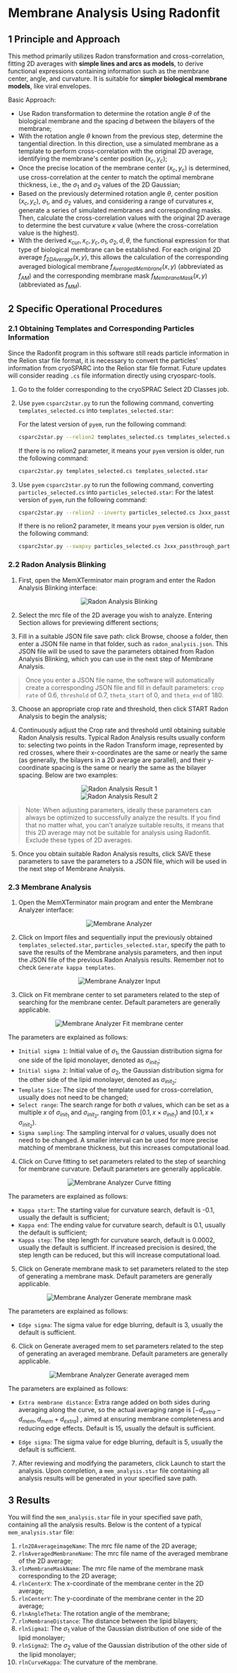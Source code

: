 # Membrane Analysis Using Radonfit

## 1 Principle and Approach

This method primarily utilizes Radon transformation and cross-correlation, fitting 2D averages with **simple lines and arcs as models**, to derive functional expressions containing information such as the membrane center, angle, and curvature. It is suitable for **simpler biological membrane models**, like viral envelopes.

Basic Approach:

* Use Radon transformation to determine the rotation angle $\theta$ of the biological membrane and the spacing $d$ between the bilayers of the membrane;
* With the rotation angle $\theta$ known from the previous step, determine the tangential direction. In this direction, use a simulated membrane as a template to perform cross-correlation with the original 2D average, identifying the membrane's center position $(x_c, y_c)$;
* Once the precise location of the membrane center $(x_c, y_c)$ is determined, use cross-correlation at the center to match the optimal membrane thickness, i.e., the $\sigma_1$ and $\sigma_2$ values of the 2D Gaussian;
* Based on the previously determined rotation angle $\theta$, center position $(x_c, y_c)$, $\sigma_1$, and $\sigma_2$ values, and considering a range of curvatures $\kappa$, generate a series of simulated membranes and corresponding masks. Then, calculate the cross-correlation values with the original 2D average to determine the best curvature $\kappa$ value (where the cross-correlation value is the highest).
* With the derived $\kappa_{cur}, x_c, y_c, \sigma_1, \sigma_2, d, \theta$, the functional expression for that type of biological membrane can be established. For each original 2D average $f_{2DAverage}(x,y)$, this allows the calculation of the corresponding averaged biological membrane $f_{AveragedMembrane}(x,y)$ (abbreviated as $f_{AM}$) and the corresponding membrane mask $f_{MembraneMask}(x,y)$ (abbreviated as $f_{MM}$).

## 2 Specific Operational Procedures

### 2.1 Obtaining Templates and Corresponding Particles Information

Since the Radonfit program in this software still reads particle information in the Relion star file format, it is necessary to convert the particles' information from cryoSPARC into the Relion star file format. Future updates will consider reading `.cs` file information directly using cryosparc-tools.

1. Go to the folder corresponding to the cryoSPRAC Select 2D Classes job.

2. Use `pyem` `csparc2star.py` to run the following command, converting `templates_selected.cs` into `templates_selected.star`:

    For the latest version of `pyem`, run the following command:
    ```bash
    csparc2star.py --relion2 templates_selected.cs templates_selected.star
    ```

    If there is no relion2 parameter, it means your `pyem` version is older, run the following command:
    ```bash
    csparc2star.py templates_selected.cs templates_selected.star
    ```

3. Use `pyem`  `csparc2star.py` to run the following command, converting `particles_selected.cs` into `particles_selected.star`:
    For the latest version of `pyem`, run the following command:
    ```bash
    csparc2star.py --relion2 --inverty particles_selected.cs Jxxx_passthrough_particles_selected.cs particles_selected.star
    ```
    If there is no relion2 parameter, it means your `pyem` version is older, run the following command:
    ```bash
    csparc2star.py --swapxy particles_selected.cs Jxxx_passthrough_particles_selected.cs particles_selected.star
    ```

### 2.2 Radon Analysis Blinking

1. First, open the MemXTerminator main program and enter the Radon Analysis Blinking interface:

<center><img src="../../../img/2_1-1.png" alt="Radon Analysis Blinking"></center>

2. Select the mrc file of the 2D average you wish to analyze. Entering Section allows for previewing different sections;

3. Fill in a suitable JSON file save path: click Browse, choose a folder, then enter a JSON file name in that folder, such as `radon_analysis.json`. This JSON file will be used to save the parameters obtained from Radon Analysis Blinking, which you can use in the next step of Membrane Analysis.

> Once you enter a JSON file name, the software will automatically create a corresponding JSON file and fill in default parameters: `crop rate` of 0.6, `threshold` of 0.7, `theta_start` of 0, and `theta_end` of 180.

3. Choose an appropriate crop rate and threshold, then click START Radon Analysis to begin the analysis;

4. Continuously adjust the Crop rate and threshold until obtaining suitable Radon Analysis results. Typical Radon Analysis results usually conform to: selecting two points in the Radon Transform image, represented by red crosses, where their x-coordinates are the same or nearly the same (as generally, the bilayers in a 2D average are parallel), and their y-coordinate spacing is the same or nearly the same as the bilayer spacing. Below are two examples:

<center><img src="../../../img/2_1-2.png" alt="Radon Analysis Result 1"></center>

<center><img src="../../../img/2_1-3.png" alt="Radon Analysis Result 2"></center>

> Note: When adjusting parameters, ideally these parameters can always be optimized to successfully analyze the results. If you find that no matter what, you can't analyze suitable results, it means that this 2D average may not be suitable for analysis using Radonfit. Exclude these types of 2D averages.

5. Once you obtain suitable Radon Analysis results, click SAVE these parameters to save the parameters to a JSON file, which will be used in the next step of Membrane Analysis.

### 2.3 Membrane Analysis

1. Open the MemXTerminator main program and enter the Membrane Analyzer interface:

<center><img src="../../../img/2_1-4.png" alt="Membrane Analyzer"></center>

2. Click on Import files and sequentially input the previously obtained `templates_selected.star`, `particles_selected.star`, specify the path to save the results of the Membrane analysis parameters, and then input the JSON file of the previous Radon Analysis results. Remember not to check `Generate kappa templates`.

<center><img src="../../../img/2_1-5.png" alt="Membrane Analyzer Input"></center>

3. Click on Fit membrane center to set parameters related to the step of searching for the membrane center. Default parameters are generally applicable.

<center><img src="../../../img/2_1-6.png" alt="Membrane Analyzer Fit membrane center"></center>

The parameters are explained as follows:

* `Initial sigma 1`: Initial value of $\sigma_1$, the Gaussian distribution sigma for one side of the lipid monolayer, denoted as $\sigma_{init_1}$;
* `Initial sigma 2`: Initial value of $\sigma_2$, the Gaussian distribution sigma for the other side of the lipid monolayer, denoted as $\sigma_{init_2}$;
* `Template Size`: The size of the template used for cross-correlation, usually does not need to be changed;
* `Select range`: The search range for both $\sigma$ values, which can be set as a multiple $x$ of $\sigma_{init_1}$ and $\sigma_{init_2}$, ranging from $[0.1, x \times \sigma_{init_1})$ and $[0.1, x \times \sigma_{init_2})$.
* `Sigma sampling`: The sampling interval for $\sigma$ values, usually does not need to be changed. A smaller interval can be used for more precise matching of membrane thickness, but this increases computational load.

4. Click on Curve fitting to set parameters related to the step of searching for membrane curvature. Default parameters are generally applicable.

<center><img src="../../../img/2_1-7.png" alt="Membrane Analyzer Curve fitting"></center>

The parameters are explained as follows:

* `Kappa start`: The starting value for curvature search, default is -0.1, usually the default is sufficient;
* `Kappa end`: The ending value for curvature search, default is 0.1, usually the default is sufficient;
* `Kappa step`: The step length for curvature search, default is 0.0002, usually the default is sufficient. If increased precision is desired, the step length can be reduced, but this will increase computational load.

5. Click on Generate membrane mask to set parameters related to the step of generating a membrane mask. Default parameters are generally applicable.

<center><img src="../../../img/2_1-8.png" alt="Membrane Analyzer Generate membrane mask"></center>

The parameters are explained as follows:

* `Edge sigma`: The sigma value for edge blurring, default is 3, usually the default is sufficient.

6. Click on Generate averaged mem to set parameters related to the step of generating an averaged membrane. Default parameters are generally applicable.

<center><img src="../../../img/2_1-9.png" alt="Membrane Analyzer Generate averaged mem"></center>

The parameters are explained as follows:

* `Extra membrane distance`: Extra range added on both sides during averaging along the curve, so the actual averaging range is $[-d_{extra}-d_{mem}, d_{mem}+d_{extra}]$ , aimed at ensuring membrane completeness and reducing edge effects. Default is 15, usually the default is sufficient.

* `Edge sigma`: The sigma value for edge blurring, default is 5, usually the default is sufficient.

7. After reviewing and modifying the parameters, click Launch to start the analysis. Upon completion, a `mem_analysis.star` file containing all analysis results will be generated in your specified save path.

## 3 Results

You will find the `mem_analysis.star` file in your specified save path, containing all the analysis results. Below is the content of a typical `mem_analysis.star` file:

1. `rln2DAverageimageName`: The mrc file name of the 2D average;
2. `rlnAveragedMembraneName`: The mrc file name of the averaged membrane of the 2D average;
3. `rlnMembraneMaskName`: The mrc file name of the membrane mask corresponding to the 2D average;
4. `rlnCenterX`: The x-coordinate of the membrane center in the 2D average;
5. `rlnCenterY`: The y-coordinate of the membrane center in the 2D average;
6. `rlnAngleTheta`: The rotation angle of the membrane;
7. `rlnMembraneDistance`: The distance between the lipid bilayers;
8. `rlnSigma1`: The $\sigma_1$ value of the Gaussian distribution of one side of the lipid monolayer;
9. `rlnSigma2`: The $\sigma_2$ value of the Gaussian distribution of the other side of the lipid monolayer;
10. `rlnCurveKappa`: The curvature of the membrane.
